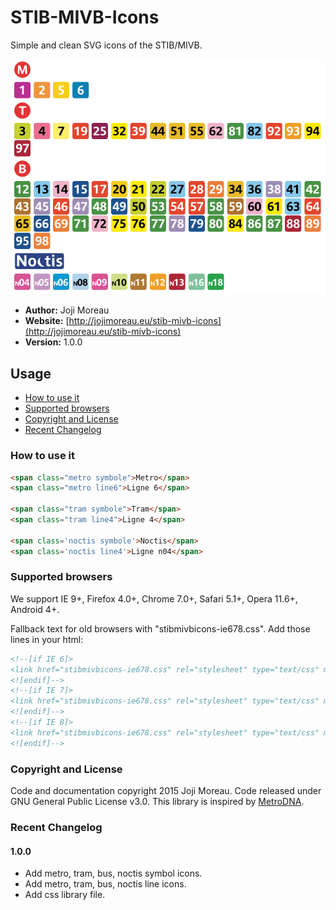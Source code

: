 # STIB-MIVB-Icons
Simple and clean SVG icons of the STIB/MIVB.

![alt tag](https://raw.githubusercontent.com/jojimoreau/STIB-MIVB-Icons/master/example/sample.png)

- **Author:** Joji Moreau
- **Website:** [http://jojimoreau.eu/stib-mivb-icons](http://jojimoreau.eu/stib-mivb-icons)
- **Version:** 1.0.0

## Usage

* [How to use it](#how-to-use-it)
* [Supported browsers](#supported-browsers)
* [Copyright and License](#copyright-and-license)
* [Recent Changelog](#recent-changelog)

### How to use it
```html
<span class="metro symbole">Metro</span>
<span class="metro line6">Ligne 6</span>

<span class="tram symbole">Tram</span>
<span class="tram line4">Ligne 4</span>

<span class='noctis symbole'>Noctis</span>
<span class='noctis line4'>Ligne n04</span>
```

### Supported browsers
We support IE 9+, Firefox 4.0+, Chrome 7.0+, Safari 5.1+, Opera 11.6+, Android 4+.

Fallback text for old browsers with "stibmivbicons-ie678.css". Add those lines in your html:
```html
<!--[if IE 6]>
<link href="stibmivbicons-ie678.css" rel="stylesheet" type="text/css" media="all"/>
<![endif]-->
<!--[if IE 7]>
<link href="stibmivbicons-ie678.css" rel="stylesheet" type="text/css" media="all"/>
<![endif]-->
<!--[if IE 8]>
<link href="stibmivbicons-ie678.css" rel="stylesheet" type="text/css" media="all"/>
<![endif]-->
```

### Copyright and License
Code and documentation copyright 2015 Joji Moreau. Code released under GNU General Public License v3.0.
This library is inspired by [MetroDNA](https://github.com/clementoriol/MetroDNA).

### Recent Changelog

#### 1.0.0
- Add metro, tram, bus, noctis symbol icons.
- Add metro, tram, bus, noctis line icons.
- Add css library file.
